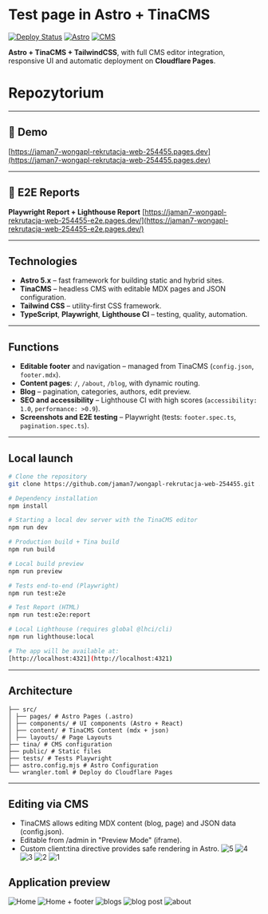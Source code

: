 # Test page in Astro + TinaCMS

[![Deploy Status](https://img.shields.io/badge/deployed-success-brightgreen)](https://jaman7-wongapl-rekrutacja-web-254455.pages.dev)
[![Astro](https://img.shields.io/badge/Built%20With-Astro-blueviolet)](https://astro.build/)
[![CMS](https://img.shields.io/badge/CMS-TinaCMS-orange)](https://tina.io)

**Astro + TinaCMS + TailwindCSS**, with full CMS editor integration, responsive UI and automatic deployment on **Cloudflare Pages**.

# Repozytorium

---

## 🔗 Demo

[https://jaman7-wongapl-rekrutacja-web-254455.pages.dev](https://jaman7-wongapl-rekrutacja-web-254455.pages.dev)

---

## 🔗 E2E Reports

**Playwright Report + Lighthouse Report**
[https://jaman7-wongapl-rekrutacja-web-254455-e2e.pages.dev/](https://jaman7-wongapl-rekrutacja-web-254455-e2e.pages.dev/)

---

## Technologies

- **Astro 5.x** – fast framework for building static and hybrid sites.
- **TinaCMS** – headless CMS with editable MDX pages and JSON configuration.
- **Tailwind CSS** – utility-first CSS framework.
- **TypeScript**, **Playwright**, **Lighthouse CI** – testing, quality, automation.

---

## Functions

- **Editable footer** and navigation – managed from TinaCMS (`config.json`, `footer.mdx`).
- **Content pages**: `/`, `/about`, `/blog`, with dynamic routing.
- **Blog** – pagination, categories, authors, edit preview.
- **SEO and accessibility** – Lighthouse CI with high scores (`accessibility: 1.0`, `performance: >0.9`).
- **Screenshots and E2E testing** – Playwright (tests: `footer.spec.ts`, `pagination.spec.ts`).

---

## Local launch

```bash
# Clone the repository
git clone https://github.com/jaman7/wongapl-rekrutacja-web-254455.git .

# Dependency installation
npm install

# Starting a local dev server with the TinaCMS editor
npm run dev

# Production build + Tina build
npm run build

# Local build preview
npm run preview
```

```bash
# Tests end-to-end (Playwright)
npm run test:e2e

# Test Report (HTML)
npm run test:e2e:report

# Local Lighthouse (requires global @lhci/cli)
npm run lighthouse:local

# The app will be available at:
[http://localhost:4321](http://localhost:4321)
```

---

## Architecture

```
├── src/
│ ├── pages/ # Astro Pages (.astro)
│ ├── components/ # UI components (Astro + React)
│ ├── content/ # TinaCMS Content (mdx + json)
│ ├── layouts/ # Page Layouts
├── tina/ # CMS configuration
├── public/ # Static files
├── tests/ # Tests Playwright
├── astro.config.mjs # Astro Configuration
└── wrangler.toml # Deploy do Cloudflare Pages
```

---

## Editing via CMS

- TinaCMS allows editing MDX content (blog, page) and JSON data (config.json).
- Editable from /admin in "Preview Mode" (iframe).
- Custom client:tina directive provides safe rendering in Astro.
![5](https://github.com/user-attachments/assets/6c576a0d-00c7-44f9-9907-d7c5c27b17be)
![4](https://github.com/user-attachments/assets/5b7be778-50ef-4d22-b1df-0891a295379e)
![3](https://github.com/user-attachments/assets/c90feb65-368c-43c2-b875-112e028b2ce3)
![2](https://github.com/user-attachments/assets/33a60bce-1ab4-4f2f-b384-59c9866317a7)
![1](https://github.com/user-attachments/assets/d5d6dd0c-9325-4f49-90f2-b53cb5e375d2)

## Application preview

![Home]([https://github.com/user-attachments/assets/cc525028-a0dd-4149-b608-9e664eac4c1e)
![Home + footer](https://github.com/user-attachments/assets/ef2e3edf-a332-4e78-9622-b5be362c7bc9)
![blogs](https://github.com/user-attachments/assets/3dd5e254-00f7-4314-92da-852e4454bba6)
![blog post](https://github.com/user-attachments/assets/3dd5e254-00f7-4314-92da-852e4454bba6)
![about](https://github.com/user-attachments/assets/3dd5e254-00f7-4314-92da-852e4454bba6)
